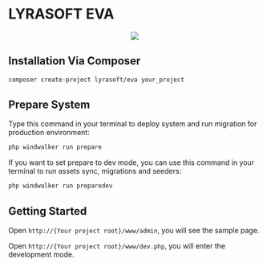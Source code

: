 # LYRASOFT EVA

<div align="center">
    <img src="https://user-images.githubusercontent.com/1639206/142924046-eb7a1438-4987-4f13-ab73-fde2108a7c1e.jpg">
</div>

## Installation Via Composer

``` bash
composer create-project lyrasoft/eva your_project
```

## Prepare System

Type this command in your terminal to deploy system and run migration for production environment: 

``` bash
php windwalker run prepare
```

If you want to set prepare to dev mode, you can use this command in your terminal to run assets sync, migrations and seeders: 

``` bash
php windwalker run preparedev
```

## Getting Started

Open `http://{Your project root}/www/admin`, you will see the sample page.

Open `http://{Your project root}/www/dev.php`, you will enter the development mode.


